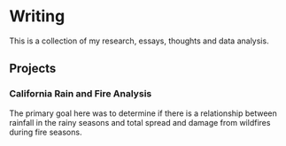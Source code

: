 # Writing
This is a collection of my research, essays, thoughts and data analysis.

## Projects

### California Rain and Fire Analysis
The primary goal here was to determine if there is a relationship between rainfall in the rainy seasons and total spread and damage from wildfires during fire seasons.
